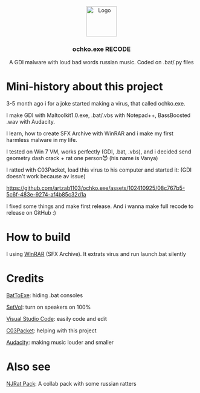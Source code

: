 <div align="center">
    <img src="https://az69az.github.io/public_html/static/files/sfx-ico.png" alt="Logo" width="80" height="80">
  </a>
  <h3 align="center">ochko.exe RECODE</h3>

  <p align="center">
    A GDI malware with loud bad words russian music. Coded on .bat/.py files
  </p>
</div>

# Mini-history about this project
3-5 month ago i for a joke started making a virus, that called ochko.exe.

I make GDI with Maltoolkit1.0.exe, .bat/.vbs with Notepad++, BassBoosted .wav with Audacity.

I learn, how to create SFX Archive with WinRAR and i make my first harmless malware in my life.

I tested on Win 7 VM, works perfectly (GDI, .bat, .vbs), and i decided send geometry dash crack + rat one person😈 (his name is Vanya)

I ratted with C03Packet, load this virus to his computer and started it: (GDI doesn't work because av issue)

https://github.com/artzab1103/ochko.exe/assets/102410925/08c767b5-5c6f-483e-9274-af4b85c32d1a

I fixed some things and make first release. And i wanna make full recode to release on GitHub :)

# How to build
I using [WinRAR](https://win-rar.com) (SFX Archive). It extrats virus and run launch.bat silently

# Credits
[BatToExe](https://github.com/Makazzz/BatToExePortable): hiding .bat consoles

[SetVol](https://rlatour.com/setvol): turn on speakers on 100%

[Visual Studio Code](https://code.visualstudio.com): easily code and edit

[C03Packet](https://github.com/Provektork): helping with this project

[Audacity](https://www.audacityteam.org): making music louder and smaller

# Also see
[NJRat Pack](https://github.com/artzab1103/njrat-pack): A collab pack with some russian ratters
